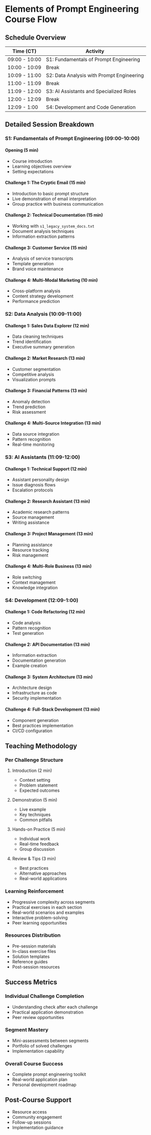 # Elements of Prompt Engineering Course Flow

## Schedule Overview

| Time (CT)     | Activity                                    |
|---------------|---------------------------------------------|
| 09:00 - 10:00 | S1: Fundamentals of Prompt Engineering      |
| 10:00 - 10:09 | Break                                       |
| 10:09 - 11:00 | S2: Data Analysis with Prompt Engineering   |
| 11:00 - 11:09 | Break                                       |
| 11:09 - 12:00 | S3: AI Assistants and Specialized Roles     |
| 12:00 - 12:09 | Break                                       |
| 12:09 - 1:00  | S4: Development and Code Generation         |

## Detailed Session Breakdown

### S1: Fundamentals of Prompt Engineering (09:00-10:00)

#### Opening (5 min)

- Course introduction
- Learning objectives overview
- Setting expectations

#### Challenge 1: The Cryptic Email (15 min)

- Introduction to basic prompt structure
- Live demonstration of email interpretation
- Group practice with business communication

#### Challenge 2: Technical Documentation (15 min)

- Working with `s1_legacy_system_docs.txt`
- Document analysis techniques
- Information extraction patterns

#### Challenge 3: Customer Service (15 min)

- Analysis of service transcripts
- Template generation
- Brand voice maintenance

#### Challenge 4: Multi-Modal Marketing (10 min)

- Cross-platform analysis
- Content strategy development
- Performance prediction

### S2: Data Analysis (10:09-11:00)

#### Challenge 1: Sales Data Explorer (12 min)

- Data cleaning techniques
- Trend identification
- Executive summary generation

#### Challenge 2: Market Research (13 min)

- Customer segmentation
- Competitive analysis
- Visualization prompts

#### Challenge 3: Financial Patterns (13 min)

- Anomaly detection
- Trend prediction
- Risk assessment

#### Challenge 4: Multi-Source Integration (13 min)

- Data source integration
- Pattern recognition
- Real-time monitoring

### S3: AI Assistants (11:09-12:00)

#### Challenge 1: Technical Support (12 min)

- Assistant personality design
- Issue diagnosis flows
- Escalation protocols

#### Challenge 2: Research Assistant (13 min)

- Academic research patterns
- Source management
- Writing assistance

#### Challenge 3: Project Management (13 min)

- Planning assistance
- Resource tracking
- Risk management

#### Challenge 4: Multi-Role Business (13 min)

- Role switching
- Context management
- Knowledge integration

### S4: Development (12:09-1:00)

#### Challenge 1: Code Refactoring (12 min)

- Code analysis
- Pattern recognition
- Test generation

#### Challenge 2: API Documentation (13 min)

- Information extraction
- Documentation generation
- Example creation

#### Challenge 3: System Architecture (13 min)

- Architecture design
- Infrastructure as code
- Security implementation

#### Challenge 4: Full-Stack Development (13 min)

- Component generation
- Best practices implementation
- CI/CD configuration

## Teaching Methodology

### Per Challenge Structure

1. Introduction (2 min)

   - Context setting
   - Problem statement
   - Expected outcomes

2. Demonstration (5 min)

   - Live example
   - Key techniques
   - Common pitfalls

3. Hands-on Practice (5 min)

   - Individual work
   - Real-time feedback
   - Group discussion

4. Review & Tips (3 min)

   - Best practices
   - Alternative approaches
   - Real-world applications

### Learning Reinforcement

- Progressive complexity across segments
- Practical exercises in each section
- Real-world scenarios and examples
- Interactive problem-solving
- Peer learning opportunities

### Resources Distribution

- Pre-session materials
- In-class exercise files
- Solution templates
- Reference guides
- Post-session resources

## Success Metrics

### Individual Challenge Completion

- Understanding check after each challenge
- Practical application demonstration
- Peer review opportunities

### Segment Mastery

- Mini-assessments between segments
- Portfolio of solved challenges
- Implementation capability

### Overall Course Success

- Complete prompt engineering toolkit
- Real-world application plan
- Personal development roadmap

## Post-Course Support

- Resource access
- Community engagement
- Follow-up sessions
- Implementation guidance
